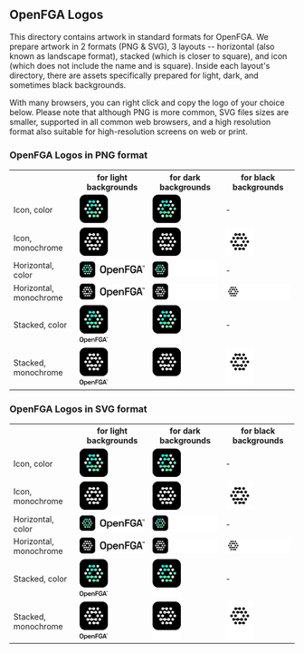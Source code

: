 ## OpenFGA Logos

This directory contains artwork in standard formats for OpenFGA. We prepare artwork in 2 formats (PNG & SVG), 3 layouts -- horizontal (also known as landscape format), stacked (which is closer to square), and icon (which does not include the name and is square). Inside each layout's directory, there are assets specifically prepared for light, dark, and sometimes black backgrounds.

With many browsers, you can right click and copy the logo of your choice below. Please note that although PNG is more common, SVG files sizes are smaller, supported in all common web browsers, and a high resolution format also suitable for high-resolution screens on web or print.

### OpenFGA Logos in PNG format

<table width="100%">
    <tr>
        <th></th>
        <th>for light backgrounds</th>
        <th>for dark backgrounds</th>
        <th>for black backgrounds</th>
    </tr>
    <tr>
        <td>Icon, color</td>
        <td><img src="./icon/color/openfga-icon-color.png" width="50"></td>
         <td><img src="./icon/color/openfga-icon-color.png" width="50"></td>
         <td>-</td>
    </tr>
    <tr>
        <td>Icon, monochrome</td>
        <td><img src="./icon/monochrome/for-light-backgrounds/openfga-icon-monochrome_dark.png" width="50"></td>
         <td><img src="./icon/monochrome/for-light-backgrounds/openfga-icon-monochrome_dark.png" width="50"></td>
        <td><img src="./icon/monochrome/for-dark-backgrounds/openfga-icon-monochrome_inverse.png" width="50"></td>
    </tr>
    <tr>
        <td>Horizontal, color</td>
        <td><img src="./horizontal/color/for-light-backgrounds/openfga-horizontal_logotype-color_dark.png" width="210"></td>
        <td><img src="./horizontal/color/for-dark-backgrounds/openfga-horizontal_logotype-color_light.png" width="210"></td>
        <td>-</td>
    </tr>
    <tr>
        <td>Horizontal, monochrome</td>
        <td><img src="./horizontal/monochrome/for-light-backgrounds/openfga-horizontal_logotype-monochrome_dark.png" width="210"></td>
        <td><img src="./horizontal/monochrome/for-dark-backgrounds/openfga-horizontal_logotype-monochrome_light.png" width="210"></td>
        <td><img src="./horizontal/monochrome/for-black-backgrounds/openfga-horizontal_logotype-monochrome_inverse.png" width="210"></td>
    </tr>
    <tr>
        <td>Stacked, color</td>
        <td><img src="./stacked/color/for-light-backgrounds/openfga-stacked_logotype-color_dark.png" width="50"></td>
        <td><img src="./stacked/color/for-dark-backgrounds/openfga-stacked_logotype-color_light.png" width="50"></td>
        <td>-</td>
    </tr>
        <tr>
        <td>Stacked, monochrome</td>
        <td><img src="./stacked/monochrome/for-light-backgrounds/openfga-stacked_logotype-monochrome_dark.png" width="50"></td>
        <td><img src="./stacked/monochrome/for-dark-backgrounds/openfga-stacked_logotype-monochrome_light.png" width="50"></td>
        <td><img src="./stacked/monochrome/for-black-backgrounds/openfga-stacked_logotype-monochrome_inverse.png" width="50"></td>
    </tr>
</table>

### OpenFGA Logos in SVG format

<table width="100%">
    <tr>
        <th></th>
        <th>for light backgrounds</th>
        <th>for dark backgrounds</th>
        <th>for black backgrounds</th>
    </tr>
    <tr>
        <td>Icon, color</td>
        <td><img src="./icon/color/openfga-icon-color.svg" width="50"></td>
         <td><img src="./icon/color/openfga-icon-color.svg" width="50"></td>
         <td>-</td>
    </tr>
    <tr>
        <td>Icon, monochrome</td>
        <td><img src="./icon/monochrome/for-light-backgrounds/openfga-icon-monochrome_dark.svg" width="50"></td>
         <td><img src="./icon/monochrome/for-light-backgrounds/openfga-icon-monochrome_dark.svg" width="50"></td>
        <td><img src="./icon/monochrome/for-dark-backgrounds/openfga-icon-monochrome_inverse.svg" width="50"></td>
    </tr>
    <tr>
        <td>Horizontal, color</td>
        <td><img src="./horizontal/color/for-light-backgrounds/openfga-horizontal_logotype-color_dark.svg" width="210"></td>
        <td><img src="./horizontal/color/for-dark-backgrounds/openfga-horizontal_logotype-color_light.svg" width="210"></td>
        <td>-</td>
    </tr>
    <tr>
        <td>Horizontal, monochrome</td>
        <td><img src="./horizontal/monochrome/for-light-backgrounds/openfga-horizontal_logotype-monochrome_dark.svg" width="210"></td>
        <td><img src="./horizontal/monochrome/for-dark-backgrounds/openfga-horizontal_logotype-monochrome_light.svg" width="210"></td>
        <td><img src="./horizontal/monochrome/for-black-backgrounds/openfga-horizontal_logotype-monochrome_inverse.svg" width="210"></td>
    </tr>
    <tr>
        <td>Stacked, color</td>
        <td><img src="./stacked/color/for-light-backgrounds/openfga-stacked_logotype-color_dark.svg" width="50"></td>
        <td><img src="./stacked/color/for-dark-backgrounds/openfga-stacked_logotype-color_light.svg" width="50"></td>
        <td>-</td>
    </tr>
        <tr>
        <td>Stacked, monochrome</td>
        <td><img src="./stacked/monochrome/for-light-backgrounds/openfga-stacked_logotype-monochrome_dark.svg" width="50"></td>
        <td><img src="./stacked/monochrome/for-dark-backgrounds/openfga-stacked_logotype-monochrome_light.svg" width="50"></td>
        <td><img src="./stacked/monochrome/for-black-backgrounds/openfga-stacked_logotype-monochrome_inverse.svg" width="50"></td>
    </tr>
</table>
